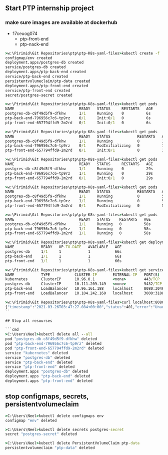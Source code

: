 ## Start PTP internship project
### make sure images are available at dockerhub 
- 17ceuog074
  - ptp-front-end
  - ptp-nack-end
  
```cmd
>w:\Pirimid\Git Repositories\ptp\ptp-K8s-yaml-files>kubectl create -f . 
configmap/env created
deployment.apps/postgres-db created
service/postgres-db created
deployment.apps/ptp-back-end created
service/ptp-back-end created
persistentvolumeclaim/ptp-data created
deployment.apps/ptp-front-end created
service/ptp-front-end created
secret/postgres-secret created
```

```cmd
>w:\Pirimid\Git Repositories\ptp\ptp-K8s-yaml-files>kubectl get pods 
NAME                             READY   STATUS     RESTARTS   AGE
postgres-db-c8f49d5f9-dfkhw      1/1     Running    0          6s
ptp-back-end-796956c7c6-tp9rz    0/1     Init:0/1   0          6s
ptp-front-end-657794ffd9-2m2rd   0/1     Init:0/1   0          6s
```

```cmd
>w:\Pirimid\Git Repositories\ptp\ptp-K8s-yaml-files>kubectl get pods 
NAME                             READY   STATUS            RESTARTS   AGE
postgres-db-c8f49d5f9-dfkhw      1/1     Running           0          11s
ptp-back-end-796956c7c6-tp9rz    0/1     PodInitializing   0          11s
ptp-front-end-657794ffd9-2m2rd   0/1     Init:0/1          0          11s
```

```cmd
>w:\Pirimid\Git Repositories\ptp\ptp-K8s-yaml-files>kubectl get pods 
NAME                             READY   STATUS     RESTARTS   AGE
postgres-db-c8f49d5f9-dfkhw      1/1     Running    0          29s
ptp-back-end-796956c7c6-tp9rz    1/1     Running    0          29s
ptp-front-end-657794ffd9-2m2rd   0/1     Init:0/1   0          29s
```

```cmd
>w:\Pirimid\Git Repositories\ptp\ptp-K8s-yaml-files>kubectl get pods 
NAME                             READY   STATUS            RESTARTS   AGE
postgres-db-c8f49d5f9-dfkhw      1/1     Running           0          50s
ptp-back-end-796956c7c6-tp9rz    1/1     Running           0          50s
ptp-front-end-657794ffd9-2m2rd   0/1     PodInitializing   0          50s
```

```cmd
>w:\Pirimid\Git Repositories\ptp\ptp-K8s-yaml-files>kubectl get pods 
NAME                             READY   STATUS    RESTARTS   AGE
postgres-db-c8f49d5f9-dfkhw      1/1     Running   0          58s
ptp-back-end-796956c7c6-tp9rz    1/1     Running   0          58s
ptp-front-end-657794ffd9-2m2rd   1/1     Running   0          58s
```

```cmd
>w:\Pirimid\Git Repositories\ptp\ptp-K8s-yaml-files>kubectl get deployments 
NAME            READY   UP-TO-DATE   AVAILABLE   AGE
postgres-db     1/1     1            1           66s
ptp-back-end    1/1     1            1           66s
ptp-front-end   1/1     1            1           66s
```

```cmd
>w:\Pirimid\Git Repositories\ptp\ptp-K8s-yaml-files>kubectl get services 
NAME            TYPE           CLUSTER-IP       EXTERNAL-IP   PORT(S)          AGE
kubernetes      ClusterIP      10.96.0.1        <none>        443/TCP          11m
postgres-db     ClusterIP      10.111.209.149   <none>        5432/TCP         72s
ptp-back-end    LoadBalancer   10.96.161.188    localhost     8080:30463/TCP   72s
ptp-front-end   LoadBalancer   10.104.242.160   localhost     3000:31083/TCP   72s
```

```cmd
>w:\Pirimid\Git Repositories\ptp\ptp-K8s-yaml-files>curl localhost:8080/assets 
{"timestamp":"2021-03-26T03:47:27.084+00:00","status":401,"error":"Unauthorized","message":"","path":"/assets"}
``

## Stop all resourses

```cmd
>C:\Users\Neel>kubectl delete all --all 
pod "postgres-db-c8f49d5f9-dfkhw" deleted
pod "ptp-back-end-796956c7c6-tp9rz" deleted
pod "ptp-front-end-657794ffd9-2m2rd" deleted
service "kubernetes" deleted
service "postgres-db" deleted
service "ptp-back-end" deleted
service "ptp-front-end" deleted
deployment.apps "postgres-db" deleted
deployment.apps "ptp-back-end" deleted
deployment.apps "ptp-front-end" deleted
```

## stop configmaps, secrets, persistentvolumeclaim

```cmd
>C:\Users\Neel>kubectl delete configmaps env 
configmap "env" deleted
```

```cmd
>C:\Users\Neel>kubectl delete secrets postgres-secret 
secret "postgres-secret" deleted
```

```cmd
>C:\Users\Neel>kubectl delete PersistentVolumeClaim ptp-data 
persistentvolumeclaim "ptp-data" deleted
```